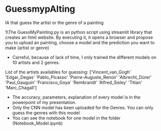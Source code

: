 # GuessmypAIting
IA that guess the artist or the genre of a painting

1\The GuessMyPainting.py is an python script using streamlit library that creates an html website. By executing it, it opens a browser and propose you to upload an painting, choose a model and the prediction you want to make (artist or genre)

 - Carreful, because of lack of time, I only trained the different models on 10 artists and 2 genres. 

List of the artists availables for guessing: ['Vincent_van_Gogh' 'Edgar_Degas' 'Pablo_Picasso' 'Pierre-Auguste_Renoir'
 'Albrecht_Dürer' 'Paul_Gauguin' 'Francisco_Goya' 'Rembrandt'
 'Alfred_Sisley' 'Titian' 'Marc_Chagall']

 - The accuracy, parameters, explanation of every model is in the powerpoint of my presentation.
 - Only the CNN model has been uploaded for the Genres. You can only guess the genres with this model
- You can see the notebook for one model in the folder (Notebook_Model.ipynb)